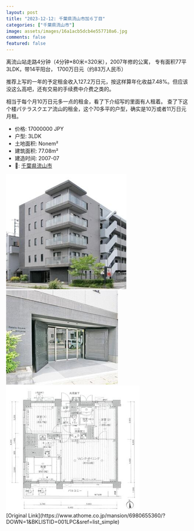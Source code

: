 ```yaml
---
layout: post
title: "2023-12-12: 千葉県流山市加６丁目"
categories: ["千葉県流山市"]
image: assets/images/16a1acb5dcb4e557710a6.jpg
comments: false
featured: false
---
```

<p>离流山站走路4分钟（4分钟*80米=320米），2007年修的公寓，
专有面积77平3LDK，带14平阳台，
1700万日元（约83万人民币）

推荐上写的一年的予定租金收入127.2万日元，按这样算年化收益7.48%。但应该没这么高吧，还有交易的手续费中介费之类的。

相当于每个月10万日元多一点的租金，看了下介绍写的里面有人租着。
查了下这个楼パテラスクエア流山的租金，这个70多平的户型，确实是10万或者11万日元月租。</p>

* 价格: 17000000 JPY
* 户型: 3LDK
* 土地面积: Nonem²
* 建筑面积: 77.08m²
* 建造时间: 2007-07
* 📍: [千葉県流山市](https://www.google.com/maps/search/?api=1&query=35.8580442%2C139.9013577)

<div class="scroll-container"><img src="/assets/images/2cd473cfcc79f7966fcd6.jpg" alt="alt_text"/>
<img src="/assets/images/a761b3d70ea1f71e0c615.jpg" alt="alt_text"/>
<img src="/assets/images/d3656b399002d58bb1d73.jpg" alt="alt_text"/></div>
[Original Link](https://www.athome.co.jp/mansion/6980655360/?DOWN=1&BKLISTID=001LPC&sref=list_simple)
